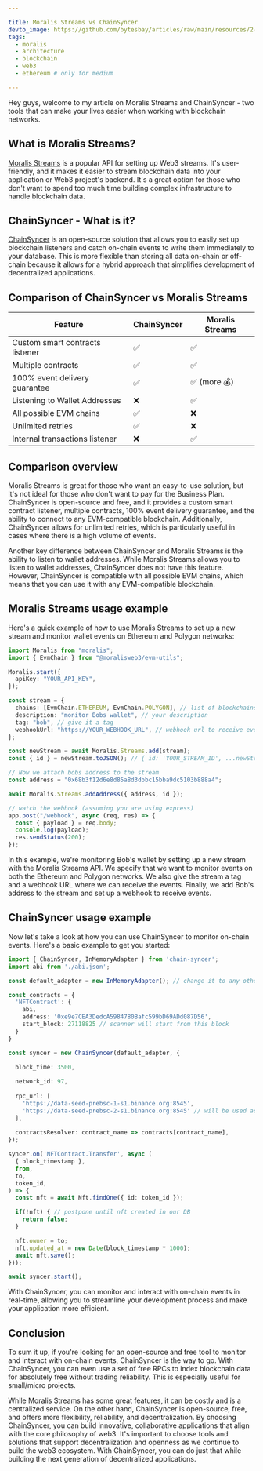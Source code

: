```yaml
---

title: Moralis Streams vs ChainSyncer
devto_image: https://github.com/bytesbay/articles/raw/main/resources/2-1-v3.jpg
tags:
  - moralis
  - architecture
  - blockchain
  - web3
  - ethereum # only for medium

---
```


Hey guys, welcome to my article on Moralis Streams and ChainSyncer - two tools that can make your lives easier when working with blockchain networks.

## What is Moralis Streams?

[Moralis Streams](https://moralis.io/streams) is a popular API for setting up Web3 streams. It's user-friendly, and it makes it easier to stream blockchain data into your application or Web3 project's backend. It's a great option for those who don't want to spend too much time building complex infrastructure to handle blockchain data.

## ChainSyncer - What is it?

[ChainSyncer](https://github.com/bytesbay/chain-syncer) is an open-source solution that allows you to easily set up blockchain listeners and catch on-chain events to write them immediately to your database. This is more flexible than storing all data on-chain or off-chain because it allows for a hybrid approach that simplifies development of decentralized applications.

## Comparison of ChainSyncer vs Moralis Streams

| Feature | ChainSyncer | Moralis Streams |
| --- | --- | --- |
| Custom smart contracts listener | ✅ | ✅ |
| Multiple contracts | ✅ | ✅ |
| 100% event delivery guarantee | ✅ | ✅ (more 💰) |
| Listening to Wallet Addresses | ❌ | ✅ |
| All possible EVM chains | ✅ | ❌ |
| Unlimited retries | ✅ | ❌ |
| Internal transactions listener | ❌ | ✅ |


## Comparison overview

Moralis Streams is great for those who want an easy-to-use solution, but it's not ideal for those who don't want to pay for the Business Plan. ChainSyncer is open-source and free, and it provides a custom smart contract listener, multiple contracts, 100% event delivery guarantee, and the ability to connect to any EVM-compatible blockchain. Additionally, ChainSyncer allows for unlimited retries, which is particularly useful in cases where there is a high volume of events.

Another key difference between ChainSyncer and Moralis Streams is the ability to listen to wallet addresses. While Moralis Streams allows you to listen to wallet addresses, ChainSyncer does not have this feature. However, ChainSyncer is compatible with all possible EVM chains, which means that you can use it with any EVM-compatible blockchain.

## Moralis Streams usage example

Here's a quick example of how to use Moralis Streams to set up a new stream and monitor wallet events on Ethereum and Polygon networks:

```typescript
import Moralis from "moralis";
import { EvmChain } from "@moralisweb3/evm-utils";

Moralis.start({
  apiKey: "YOUR_API_KEY",
});

const stream = {
  chains: [EvmChain.ETHEREUM, EvmChain.POLYGON], // list of blockchains to monitor
  description: "monitor Bobs wallet", // your description
  tag: "bob", // give it a tag
  webhookUrl: "https://YOUR_WEBHOOK_URL", // webhook url to receive events,
};

const newStream = await Moralis.Streams.add(stream);
const { id } = newStream.toJSON(); // { id: 'YOUR_STREAM_ID', ...newStream }

// Now we attach bobs address to the stream
const address = "0x68b3f12d6e8d85a8d3dbbc15bba9dc5103b888a4";

await Moralis.Streams.addAddress({ address, id });

// watch the webhook (assuming you are using express)
app.post("/webhook", async (req, res) => {
  const { payload } = req.body;
  console.log(payload);
  res.sendStatus(200);
});
```

In this example, we're monitoring Bob's wallet by setting up a new stream with the Moralis Streams API. We specify that we want to monitor events on both the Ethereum and Polygon networks. We also give the stream a tag and a webhook URL where we can receive the events. Finally, we add Bob's address to the stream and set up a webhook to receive events.

## ChainSyncer usage example

Now let's take a look at how you can use ChainSyncer to monitor on-chain events. Here's a basic example to get you started:
  
```typescript
import { ChainSyncer, InMemoryAdapter } from 'chain-syncer';
import abi from './abi.json';

const default_adapter = new InMemoryAdapter(); // change it to any other adapter

const contracts = {
  'NFTContract': {
    abi,
    address: '0xe9e7CEA3DedcA5984780Bafc599bD69ADd087D56',
    start_block: 27118825 // scanner will start from this block
  }
}

const syncer = new ChainSyncer(default_adapter, {
  
  block_time: 3500,

  network_id: 97,
  
  rpc_url: [
    'https://data-seed-prebsc-1-s1.binance.org:8545',
    'https://data-seed-prebsc-2-s1.binance.org:8545' // will be used as a fallback
  ],
  
  contractsResolver: contract_name => contracts[contract_name],
});

syncer.on('NFTContract.Transfer', async (
  { block_timestamp },
  from, 
  to, 
  token_id,
) => {
  const nft = await Nft.findOne({ id: token_id });

  if(!nft) { // postpone until nft created in our DB
    return false;
  }

  nft.owner = to;
  nft.updated_at = new Date(block_timestamp * 1000);
  await nft.save();
}));

await syncer.start();
```

With ChainSyncer, you can monitor and interact with on-chain events in real-time, allowing you to streamline your development process and make your application more efficient.

## Conclusion

To sum it up, if you're looking for an open-source and free tool to monitor and interact with on-chain events, ChainSyncer is the way to go. With ChainSyncer, you can even use a set of free RPCs to index blockchain data for absolutely free without trading reliability. This is especially useful for small/micro projects.

While Moralis Streams has some great features, it can be costly and is a centralized service. On the other hand, ChainSyncer is open-source, free, and offers more flexibility, reliability, and decentralization. By choosing ChainSyncer, you can build innovative, collaborative applications that align with the core philosophy of web3. It's important to choose tools and solutions that support decentralization and openness as we continue to build the web3 ecosystem. With ChainSyncer, you can do just that while building the next generation of decentralized applications.